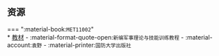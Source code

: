 ## 资源  
=== ":material-book:`MET11002`"  
    * [教材](https://api.hanximeng.com/lanzou/?url=https://cqu-openlib.lanzout.com/iKbIS2aky3za&type=down) - :material-format-quote-open:`新编军事理论与技能训练教程` - :material-account:`袁野` - :material-printer:`国防大学出版社`  